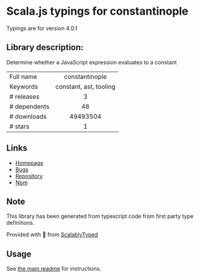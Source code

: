 
# Scala.js typings for constantinople

Typings are for version 4.0.1

## Library description:
Determine whether a JavaScript expression evaluates to a constant

|                    |                 |
| ------------------ | :-------------: |
| Full name          | constantinople |
| Keywords           | constant, ast, tooling |
| # releases         | 3 |
| # dependents       | 48 |
| # downloads        | 49493504 |
| # stars            | 1 |

## Links
- [Homepage](https://github.com/ForbesLindesay/constantinople#readme)
- [Bugs](https://github.com/ForbesLindesay/constantinople/issues)
- [Repository](https://github.com/ForbesLindesay/constantinople)
- [Npm](https://www.npmjs.com/package/constantinople)
    


## Note
This library has been generated from typescript code from first party type definitions.

Provided with :purple_heart: from [ScalablyTyped](https://github.com/oyvindberg/ScalablyTyped)

## Usage
See [the main readme](../../readme.md) for instructions.


